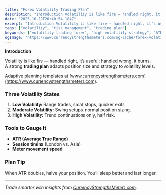 ```yaml
---
title: "Forex Volatility Trading Plan"
description: "Introduction Volatility is like fire — handled right, it’s useful; handled wrong, it burns..."
date: "2025-10-19T20:40:54.184Z"
excerpt: "Introduction Volatility is like fire — handled right, it’s useful; handled wrong, it burns. A strong trading plan adapts position size and strategy to volatility levels. Adaptive planning templates at [www.currencystrengthsmeters.com](https://www.currencystrengthsmeters.com). Three Volatility States 1. Low Volatility: Range trades, small stops, quicker exits. 2. Moderate Volatility: Swing setups, normal position..."
tags: ["volatility", "risk management", "trading plan"]
keywords: ["volatility trading forex", "high volatility strategy", "ATR forex plan", "forex risk adjustment", "strength meter volatility"]
ogImage: "https://www.currencystrengthsmeters.com/og-cache/forex-volatility-trading-plan.jpg"
---
```

**Introduction**

Volatility is like fire — handled right, it’s useful; handled wrong, it burns.  
A strong **trading plan** adapts position size and strategy to volatility levels.

Adaptive planning templates at [www.currencystrengthsmeters.com](https://www.currencystrengthsmeters.com).

### Three Volatility States

1. **Low Volatility:** Range trades, small stops, quicker exits.  
2. **Moderate Volatility:** Swing setups, normal position sizing.  
3. **High Volatility:** Trend continuations only, half risk.

### Tools to Gauge It

- **ATR (Average True Range)**  
- **Session timing** (London vs. Asia)  
- **Meter movement speed**

### Plan Tip

When ATR doubles, halve your position. You’ll sleep better and last longer.

---

*Trade smarter with insights from [CurrencyStrengthsMeters.com](https://www.currencystrengthsmeters.com).*
